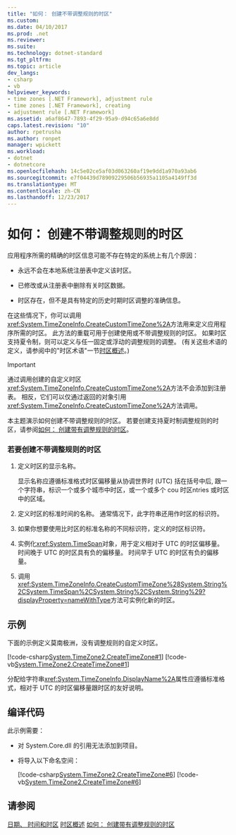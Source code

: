 ```yaml
---
title: "如何： 创建不带调整规则的时区"
ms.custom: 
ms.date: 04/10/2017
ms.prod: .net
ms.reviewer: 
ms.suite: 
ms.technology: dotnet-standard
ms.tgt_pltfrm: 
ms.topic: article
dev_langs:
- csharp
- vb
helpviewer_keywords:
- time zones [.NET Framework], adjustment rule
- time zones [.NET Framework], creating
- adjustment rule [.NET Framework]
ms.assetid: a6af8647-7893-4f29-95a9-d94c65a6e8dd
caps.latest.revision: "10"
author: rpetrusha
ms.author: ronpet
manager: wpickett
ms.workload:
- dotnet
- dotnetcore
ms.openlocfilehash: 14c5e02ce5af03d063260af19e9dd1a970a93ab6
ms.sourcegitcommit: e7f04439d78909229506b56935a1105a4149ff3d
ms.translationtype: MT
ms.contentlocale: zh-CN
ms.lasthandoff: 12/23/2017
---
```

# <a name="how-to-create-time-zones-without-adjustment-rules"></a>如何： 创建不带调整规则的时区

应用程序所需的精确的时区信息可能不存在特定的系统上有几个原因：

* 永远不会在本地系统注册表中定义该时区。

* 已修改或从注册表中删除有关时区数据。

* 时区存在，但不是具有特定的历史时期时区调整的准确信息。

在这些情况下，你可以调用<xref:System.TimeZoneInfo.CreateCustomTimeZone%2A>方法用来定义应用程序所需的时区。 此方法的重载可用于创建使用或不带调整规则的时区。 如果时区支持夏令制，则可以定义与任一固定或浮动的调整规则的调整。 (有关这些术语的定义，请参阅中的"时区术语"一节[时区概述](../../../docs/standard/datetime/time-zone-overview.md)。)

> [!IMPORTANT]
> 通过调用创建的自定义时区<xref:System.TimeZoneInfo.CreateCustomTimeZone%2A>方法不会添加到注册表。 相反，它们可以仅通过返回的对象引用<xref:System.TimeZoneInfo.CreateCustomTimeZone%2A>方法调用。

本主题演示如何创建不带调整规则的时区。 若要创建支持夏时制调整规则的时区，请参阅[如何： 创建带有调整规则的时区](../../../docs/standard/datetime/create-time-zones-with-adjustment-rules.md)。

### <a name="to-create-a-time-zone-without-adjustment-rules"></a>若要创建不带调整规则的时区

1. 定义时区的显示名称。

   显示名称应遵循标准格式时区偏移量从协调世界时 (UTC) 括在括号中后, 跟一个字符串，标识一个或多个城市中时区，或一个或多个 cou 时区ntries 或时区中的区域。

2. 定义时区的标准时间的名称。 通常情况下，此字符串还用作时区的标识符。

3. 如果你想要使用比时区的标准名称的不同标识符，定义的时区标识符。

4. 实例化<xref:System.TimeSpan>对象，用于定义相对于 UTC 的时区偏移量。 时间晚于 UTC 的时区具有负的偏移量。 时间早于 UTC 的时区有负的偏移量。

5. 调用<xref:System.TimeZoneInfo.CreateCustomTimeZone%28System.String%2CSystem.TimeSpan%2CSystem.String%2CSystem.String%29?displayProperty=nameWithType>方法可实例化新的时区。

## <a name="example"></a>示例

下面的示例定义莫南极洲，没有调整规则的自定义时区。

[!code-csharp[System.TimeZone2.CreateTimeZone#1](../../../samples/snippets/csharp/VS_Snippets_CLR_System/system.TimeZone2.CreateTimeZone/cs/System.TimeZone2.CreateTimeZone.cs#1)]
[!code-vb[System.TimeZone2.CreateTimeZone#1](../../../samples/snippets/visualbasic/VS_Snippets_CLR_System/system.TimeZone2.CreateTimeZone/vb/System.TimeZone2.CreateTimeZone.vb#1)]

分配给字符串<xref:System.TimeZoneInfo.DisplayName%2A>属性应遵循标准格式，相对于 UTC 的时区偏移量跟时区的友好说明。

## <a name="compiling-the-code"></a>编译代码

此示例需要：

* 对 System.Core.dll 的引用无法添加到项目。

* 将导入以下命名空间：

  [!code-csharp[System.TimeZone2.CreateTimeZone#6](../../../samples/snippets/csharp/VS_Snippets_CLR_System/system.TimeZone2.CreateTimeZone/cs/System.TimeZone2.CreateTimeZone.cs#6)]
  [!code-vb[System.TimeZone2.CreateTimeZone#6](../../../samples/snippets/visualbasic/VS_Snippets_CLR_System/system.TimeZone2.CreateTimeZone/vb/System.TimeZone2.CreateTimeZone.vb#6)]

## <a name="see-also"></a>请参阅

[日期、 时间和时区](../../../docs/standard/datetime/index.md)
[时区概述](../../../docs/standard/datetime/time-zone-overview.md)
[如何： 创建带有调整规则的时区](../../../docs/standard/datetime/create-time-zones-with-adjustment-rules.md)
